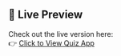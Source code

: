 ## 🚀 Live Preview

Check out the live version here:  
👉 [Click to View Quiz App](https://themededits.github.io/Chat-App/)
